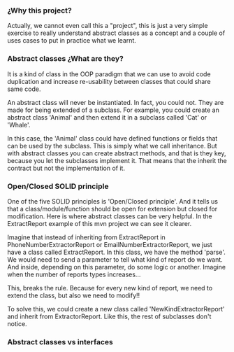 ### ¿Why this project?

Actually, we cannot even call this a "project", this is just a very simple exercise to really understand abstract classes as a concept and a couple of uses cases to put in practice what we learnt.

### Abstract classes ¿What are they?

It is a kind of class in the OOP paradigm that we can use to avoid code duplication and increase re-usability between classes that could share same code.

An abstract class will never be instantiated. In fact, you could not. They are made for being extended of a subclass. For example, you could create an abstract class 'Animal' and then extend it in a subclass called 'Cat' or 'Whale'.

In this case, the 'Animal' class could have defined functions or fields that can be used by the subclass. This is simply what we call inheritance. But with abstract classes you can create abstract methods, and that is they key, because you let the subclasses implement it. That means that the inherit the contract but not the implementation of it.

### Open/Closed SOLID principle

One of the five SOLID principles is 'Open/Closed principle'. And it tells us that a class/module/function should be open for extension but closed for modification. Here is where abstract classes can be very helpful. In the ExtractReport example of this mvn project we can see it clearer.

Imagine that instead of inheriting from ExtractReport in PhoneNumberExtractorReport or EmailNumberExtractorReport, we just have a class called ExtractReport. In this class, we have the method 'parse'. We would need to send a parameter to tell what kind of report do we want. And inside, depending on this parameter, do some logic or another. Imagine when the number of reports types increases...

This, breaks the rule. Because for every new kind of report, we need to extend the class, but also we need to modify!!

To solve this, we could create a new class called 'NewKindExtractorReport' and inherit from ExtractorReport. Like this, the rest of subclasses don't notice.

### Abstract classes vs interfaces
